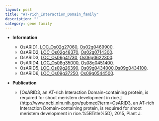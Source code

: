 ```yaml
---
layout: post
title: "AT-rich_Interaction_Domain_family"
description: ""
category: gene family
---
```


* **Information**  
    + OsARID1, [LOC_Os02g27060](http://rice.plantbiology.msu.edu/cgi-bin/ORF_infopage.cgi?orf=LOC_Os02g27060), [Os02g0469900](http://rapdb.dna.affrc.go.jp/viewer/gbrowse_details/irgsp1?name=Os02g0469900).
    + OsARID2, [LOC_Os02g48370](http://rice.plantbiology.msu.edu/cgi-bin/ORF_infopage.cgi?orf=LOC_Os02g48370), [Os02g0714300](http://rapdb.dna.affrc.go.jp/viewer/gbrowse_details/irgsp1?name=Os02g0714300).
    + OsARID3, [LOC_Os06g41730](http://rice.plantbiology.msu.edu/cgi-bin/ORF_infopage.cgi?orf=LOC_Os06g41730), [Os06g0622300](http://rapdb.dna.affrc.go.jp/viewer/gbrowse_details/irgsp1?name=Os06g0622300).
    + OsARID4, [LOC_Os08g35000](http://rice.plantbiology.msu.edu/cgi-bin/ORF_infopage.cgi?orf=LOC_Os08g35000), [Os08g0451400](http://rapdb.dna.affrc.go.jp/viewer/gbrowse_details/irgsp1?name=Os08g0451400).
    + OsARID5, [LOC_Os09g26390](http://rice.plantbiology.msu.edu/cgi-bin/ORF_infopage.cgi?orf=LOC_Os09g26390), [Os09g0434000](http://rapdb.dna.affrc.go.jp/viewer/gbrowse_details/irgsp1?name=Os09g0434000),[Os09g0434100](http://rapdb.dna.affrc.go.jp/viewer/gbrowse_details/irgsp1?name=Os09g0434100).
    + OsARID6, [LOC_Os09g37250](http://rice.plantbiology.msu.edu/cgi-bin/ORF_infopage.cgi?orf=LOC_Os09g37250), [Os09g0544500](http://rapdb.dna.affrc.go.jp/viewer/gbrowse_details/irgsp1?name=Os09g0544500).

* **Publication**  
    + [OsARID3, an AT-rich Interaction Domain-containing protein, is required for shoot meristem development in rice.](http://www.ncbi.nlm.nih.gov/pubmed?term=OsARID3, an AT-rich Interaction Domain-containing protein, is required for shoot meristem development in rice.%5BTitle%5D), 2015, Plant J.


